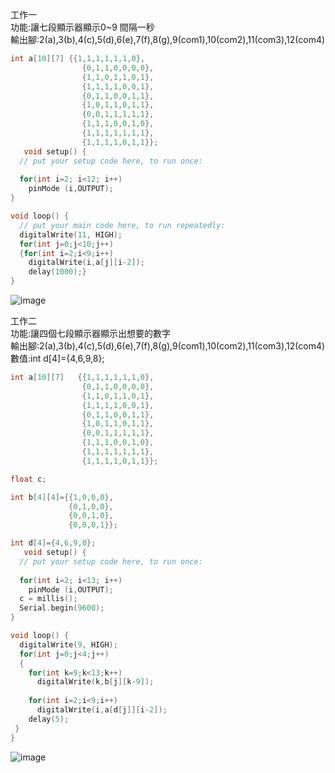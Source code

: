 工作一<br>
功能:讓七段顯示器顯示0~9 間隔一秒<br>
輸出腳:2(a),3(b),4(c),5(d),6(e),7(f),8(g),9(com1),10(com2),11(com3),12(com4)<br>

``` c++
int a[10][7] {{1,1,1,1,1,1,0},
                {0,1,1,0,0,0,0},
                {1,1,0,1,1,0,1},
                {1,1,1,1,0,0,1},
                {0,1,1,0,0,1,1},
                {1,0,1,1,0,1,1},
                {0,0,1,1,1,1,1},
                {1,1,1,0,0,1,0},
                {1,1,1,1,1,1,1},
                {1,1,1,1,0,1,1}};     
   void setup() {
  // put your setup code here, to run once:
           
  for(int i=2; i<12; i++)
    pinMode (i,OUTPUT);
}

void loop() {
  // put your main code here, to run repeatedly:
  digitalWrite(11, HIGH);
  for(int j=0;j<10;j++)
  {for(int i=2;i<9;i++)
    digitalWrite(i,a[j][i-2]);
    delay(1000);}
}
```
![image](https://github.com/UvularGecko2125/Chi-Duan/blob/main/DSC_0022.JPG)


工作二<br>
功能:讓四個七段顯示器顯示出想要的數字<br>
輸出腳:2(a),3(b),4(c),5(d),6(e),7(f),8(g),9(com1),10(com2),11(com3),12(com4)<br>
數值:int d[4]={4,6,9,8};<br>
```c++
int a[10][7]   {{1,1,1,1,1,1,0},
                {0,1,1,0,0,0,0},
                {1,1,0,1,1,0,1},
                {1,1,1,1,0,0,1},
                {0,1,1,0,0,1,1},
                {1,0,1,1,0,1,1},
                {0,0,1,1,1,1,1},
                {1,1,1,0,0,1,0},
                {1,1,1,1,1,1,1},
                {1,1,1,1,0,1,1}};    

float c;

int b[4][4]={{1,0,0,0},
             {0,1,0,0},
             {0,0,1,0},
             {0,0,0,1}};

int d[4]={4,6,9,8};
   void setup() {
  // put your setup code here, to run once:
           
  for(int i=2; i<13; i++)
    pinMode (i,OUTPUT);
  c = millis();
  Serial.begin(9600);
}

void loop() {
  digitalWrite(9, HIGH);
  for(int j=0;j<4;j++)
  {
    for(int k=9;k<13;k++)
      digitalWrite(k,b[j][k-9]);
    
    for(int i=2;i<9;i++)
      digitalWrite(i,a[d[j]][i-2]);
    delay(5);
 }
}
```

![image](https://github.com/UvularGecko2125/Chi-Duan/blob/main/DSC_0026.JPG)

